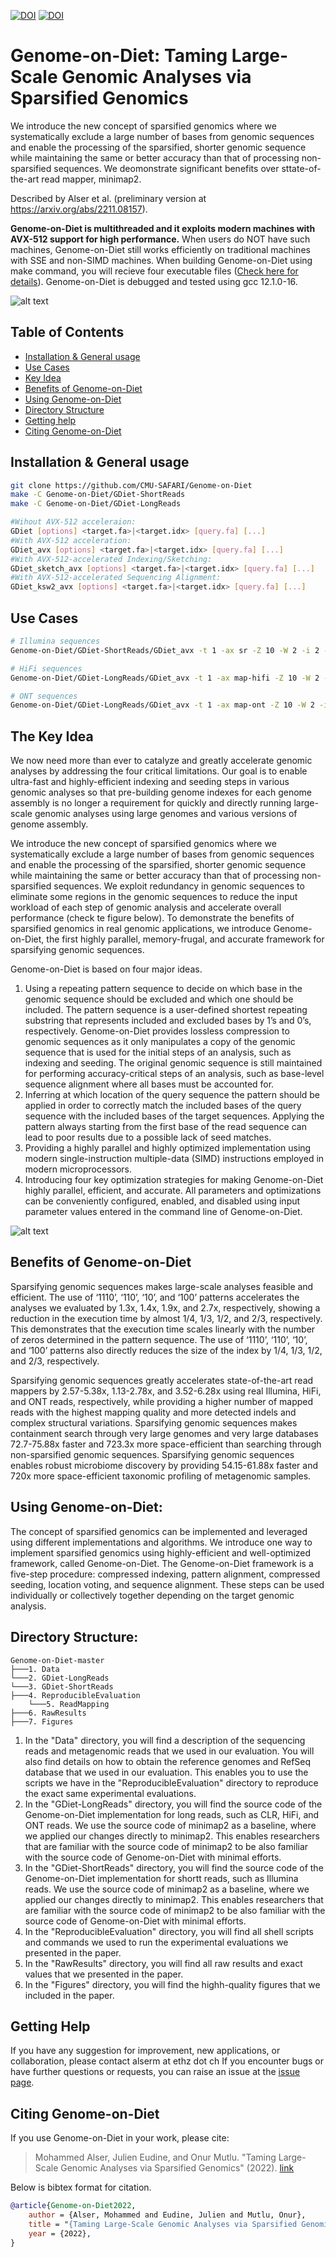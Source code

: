 [![DOI](https://zenodo.org/badge/doi/10.5281/zenodo.13674286.svg)](http://dx.doi.org/10.5281/zenodo.13674286)
[![DOI](https://zenodo.org/badge/doi/10.48550/arXiv.2211.08157.svg)](http://dx.doi.org/10.48550/arXiv.2211.08157)

# Genome-on-Diet: Taming Large-Scale Genomic Analyses via Sparsified Genomics 

We introduce the new concept of sparsified genomics where we systematically exclude a large number of bases from genomic sequences and enable the processing of the sparsified, shorter genomic sequence while maintaining the same or better accuracy than that of processing non-sparsified sequences. We deomonstrate significant benefits over sttate-of-the-art read mapper, minimap2.

Described by Alser et al. (preliminary version at https://arxiv.org/abs/2211.08157).

**Genome-on-Diet is multithreaded and it exploits modern machines with AVX-512 support for high performance.** When users do NOT have such machines, Genome-on-Diet still works efficiently on traditional machines with SSE and non-SIMD machines. When building Genome-on-Diet using make command, you will recieve four executable files ([Check here for details](#install)). Genome-on-Diet is debugged and tested using gcc 12.1.0-16.

![alt text](https://github.com/CMU-SAFARI/Genome-on-Diet/blob/main/RawResults/GDiet-vs-minimap2.png?raw=true)

## Table of Contents
- [Installation & General usage](#install)
- [Use Cases](#usecases)
- [Key Idea](#idea)
- [Benefits of Genome-on-Diet](#results)
- [Using Genome-on-Diet](#usage)
- [Directory Structure](#directory)
- [Getting help](#contact)
- [Citing Genome-on-Diet](#cite)

## <a name="install"></a>Installation & General usage
```sh
git clone https://github.com/CMU-SAFARI/Genome-on-Diet
make -C Genome-on-Diet/GDiet-ShortReads
make -C Genome-on-Diet/GDiet-LongReads

#Wihout AVX-512 acceleraion:                    
GDiet [options] <target.fa>|<target.idx> [query.fa] [...]
#With AVX-512 acceleration:                     
GDiet_avx [options] <target.fa>|<target.idx> [query.fa] [...]
#With AVX-512-accelerated Indexing/Sketching:   
GDiet_sketch_avx [options] <target.fa>|<target.idx> [query.fa] [...]
#With AVX-512-accelerated Sequencing Alignment: 
GDiet_ksw2_avx [options] <target.fa>|<target.idx> [query.fa] [...]
```   
        
        
## <a name="usecases"></a>Use Cases
```sh
# Illumina sequences
Genome-on-Diet/GDiet-ShortReads/GDiet_avx -t 1 -ax sr -Z 10 -W 2 -i 2 -k 21 -w 11 -N 1 -r 0.05,150,200 -n 0.95,0.3 -s 100 --AF_max_loc 2 --secondary=yes -a -o Genome-on-Diet-GRCh38-Illumina_k21w11.sam ../Data/GCA_000001405.15_GRCh38_no_alt_analysis_set.fasta ../Data/D1_S1_L001_R1_001-017.fastq

# HiFi sequences
Genome-on-Diet/GDiet-LongReads/GDiet_avx -t 1 -ax map-hifi -Z 10 -W 2 -i 0.2 -k 19 -w 19 -N 1 -r 1000 --vt_dis=650 --vt_nb_loc=5 --vt_df1=0.0106 --vt_df2=0.2 -s 400 --vt_cov 0.04 --max_min_gap=4000 --vt_f=0.04 --sort=merge --frag=no -F200,1 --secondary=yes -a -o Genome-on-Diet-GRCh38-HiFi_k19w19.sam ../Data/GCA_000001405.15_GRCh38_no_alt_analysis_set.fasta ../Data/m64011_190830_220126.fastq

# ONT sequences
Genome-on-Diet/GDiet-LongReads/GDiet_avx -t 1 -ax map-ont -Z 10 -W 2 -i 0.2 -k 15 -w 10 -N 1 -r 1300 --vt_dis=1000 --vt_nb_loc=3 --vt_df1=0.007 --vt_df2=0.007 --max_min_gap=4000 --vt_f=0.04 -s 35000 --vt_cov 0.3 --sort=merge --frag=no -F200,1 --secondary=yes -a -o Genome-on-Diet-GRCh38-ONT_k15w10.sam ../Data/GCA_000001405.15_GRCh38_no_alt_analysis_set.fasta ../Data/HG002_ONT-UL_GIAB_20200204_1000filtered_2Mreads.fastq
```


##  <a name="idea"></a>The Key Idea 
We now need more than ever to catalyze and greatly accelerate genomic analyses by addressing the four critical limitations. Our goal is to enable ultra-fast and highly-efficient indexing and seeding steps in various genomic analyses so that pre-building genome indexes for each genome assembly is no longer a requirement for quickly and directly running large-scale genomic analyses using large genomes and various versions of genome assembly.

We introduce the new concept of sparsified genomics where we systematically exclude a large number of bases from genomic sequences and enable the processing of the sparsified, shorter genomic sequence while maintaining the same or better accuracy than that of processing non-sparsified sequences. We exploit redundancy in genomic sequences to eliminate some regions in the genomic sequences to reduce the input workload of each step of genomic analysis and accelerate overall performance (check te figure below). To demonstrate the benefits of sparsified genomics in real genomic applications, we introduce Genome-on-Diet, the first highly parallel, memory-frugal, and accurate framework for sparsifying genomic sequences.

Genome-on-Diet is based on four major ideas. 
1. Using a repeating pattern sequence to decide on which base in the genomic sequence should be excluded and which one should be included. The pattern sequence is a user-defined shortest repeating substring that represents included and excluded bases by 1’s and 0’s, respectively. Genome-on-Diet provides lossless compression to genomic sequences as it only manipulates a copy of the genomic sequence that is used for the initial steps of an analysis, such as indexing and seeding. The original genomic sequence is still maintained for performing accuracy-critical steps of an analysis, such as base-level sequence alignment where all bases must be accounted for.
2. Inferring at which location of the query sequence the pattern should be applied in order to correctly match the included bases of the query sequence with the included bases of the target sequences. Applying the pattern always starting from the first base of the read sequence can lead to poor results due to a possible lack of seed matches.
3. Providing a highly parallel and highly optimized implementation using modern single-instruction multiple-data (SIMD) instructions employed in modern microprocessors.
4. Introducing four key optimization strategies for making Genome-on-Diet highly parallel, efficient, and accurate. All parameters and optimizations can be conveniently configured, enabled, and disabled using input parameter values entered in the command line of Genome-on-Diet.


![alt text](https://github.com/CMU-SAFARI/Genome-on-Diet/blob/main/Figures/Genome-on-Diet-main.png?raw=true)


##  <a name="results"></a>Benefits of Genome-on-Diet 
Sparsifying genomic sequences makes large-scale analyses feasible and efficient. The use of ‘1110’, ‘110’, ‘10’, and ‘100’ patterns accelerates the analyses we evaluated by 1.3x, 1.4x, 1.9x, and 2.7x, respectively, showing a reduction in the execution time by almost 1/4, 1/3, 1/2, and 2/3, respectively. This demonstrates that the execution time scales linearly with the number of zeros determined in the pattern sequence. The use of ‘1110’, ‘110’, ‘10’, and ‘100’ patterns also directly reduces the size of the index by 1/4, 1/3, 1/2, and 2/3, respectively.

Sparsifying genomic sequences greatly accelerates state-of-the-art read mappers by 2.57-5.38x, 1.13-2.78x, and 3.52-6.28x using real Illumina, HiFi, and ONT reads, respectively, while providing a higher number of mapped reads with the highest mapping quality and more detected indels and complex structural variations. Sparsifying genomic sequences makes containment search through very large genomes and very large databases 72.7-75.88x faster and 723.3x more space-efficient than searching through non-sparsified genomic sequences. Sparsifying genomic sequences enables robust microbiome discovery by providing 54.15-61.88x faster and 720x more space-efficient taxonomic profiling of metagenomic samples.

##  <a name="usage"></a>Using Genome-on-Diet:
The concept of sparsified genomics can be implemented and leveraged using different implementations and algorithms.
We introduce one way to implement sparsified genomics using highly-efficient and well-optimized framework, called Genome-on-Diet. The Genome-on-Diet framework is a five-step procedure: compressed indexing, pattern alignment, compressed seeding, location voting, and sequence alignment. These steps can be used individually or collectively together depending on the target genomic analysis.

##  <a name="directory"></a>Directory Structure:
```
Genome-on-Diet-master
├───1. Data
└───2. GDiet-LongReads
└───3. GDiet-ShortReads
├───4. ReproducibleEvaluation
    └───5. ReadMapping      
├───6. RawResults
├───7. Figures
```            
1. In the "Data" directory, you will find a description of the sequencing reads and metagenomic reads that we used in our evaluation. You will also find details on how to obtain the reference genomes and RefSeq database that we used in our evaluation. This enables you to use the scripts we have in the "ReproducibleEvaluation" directory to reproduce the exact same experimental evaluations.
2. In the "GDiet-LongReads" directory, you will find the source code of the Genome-on-Diet implementation for long reads, such as CLR, HiFi, and ONT reads. We use the source code of minimap2 as a baseline, where we applied our changes directly to minimap2. This enables researchers that are familiar with the source code of minimap2 to be also familiar with the source code of Genome-on-Diet with minimal efforts.
3. In the "GDiet-ShortReads" directory, you will find the source code of the Genome-on-Diet implementation for shortt reads, such as Illumina reads. We use the source code of minimap2 as a baseline, where we applied our changes directly to minimap2. This enables researchers that are familiar with the source code of minimap2 to be also familiar with the source code of Genome-on-Diet with minimal efforts.
4. In the "ReproducibleEvaluation" directory, you will find all shell scripts and commands we used to run the experimental evaluations we presented in the paper.
6. In the "RawResults" directory, you will find all raw results and exact values that we presented in the paper.
7. In the "Figures" directory, you will find the highh-quality figures that we included in the paper.


##  <a name="contact"></a>Getting Help
If you have any suggestion for improvement, new applications, or collaboration, please contact alserm at ethz dot ch
If you encounter bugs or have further questions or requests, you can raise an issue at the [issue page][issue].

## <a name="cite"></a>Citing Genome-on-Diet

If you use Genome-on-Diet in your work, please cite:

> Mohammed Alser,  Julien Eudine, and Onur Mutlu. 
> "Taming Large-Scale Genomic Analyses via Sparsified Genomics" 
> (2022). [link](https://arxiv.org/abs/2211.08157)

Below is bibtex format for citation.

```bibtex
@article{Genome-on-Diet2022,
    author = {Alser, Mohammed and Eudine, Julien and Mutlu, Onur},
    title = "{Taming Large-Scale Genomic Analyses via Sparsified Genomics}",
    year = {2022},
}
```


[issue]: https://github.com/CMU-SAFARI/Genome-on-Diet/issues
